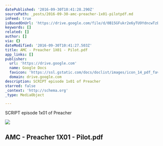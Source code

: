 ```yaml
---
datePublished: '2016-09-30T10:41:28.290Z'
sourcePath: _posts/2016-09-30-amc-preacher-1x01-pilotpdf.md
inFeed: true
isBasedOnUrl: 'https://drive.google.com/file/d/0B15GFukr2e6yTU9YdncwTzB5Z0k/view'
keywords: []
related: []
author: []
via: {}
dateModified: '2016-09-30T10:41:27.503Z'
title: AMC - Preacher 1X01 - Pilot.pdf
app_links: []
publisher:
  url: 'https://drive.google.com'
  name: Google Docs
  favicon: 'https://ssl.gstatic.com/docs/doclist/images/icon_14_pdf_favicon.ico'
  domain: drive.google.com
description: SCRIPT episode 1x01 of Preacher
starred: false
_context: 'http://schema.org'
_type: MediaObject

---
```

SCRIPT episode 1x01 of Preacher

<article style=""><img src="https://imgflo.herokuapp.com/graph/2b2431f8e7ba7b0/855711f0f8582755d363fcd899b96313/noop?input=https%3A%2F%2Flh3.googleusercontent.com%2FeRWkohvt6yL01YZDj7DsHrrZWYkJfz-j_FFSPgBpaEwq-d_wAhZv2w%3Dw1200-h630-p" /><h1>AMC - Preacher 1X01 - Pilot.pdf</h1></article>